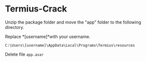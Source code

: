 # Termius-Crack

Unzip the package folder and move the "app" folder to the following directory.

Replace *[username]*with your username.
```
C:\Users\[username]\AppData\Local\Programs\Termius\resources
```

Delete file ```app.asar```
